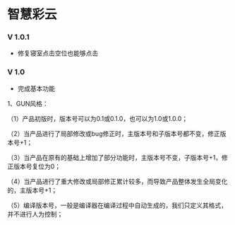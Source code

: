 <!--
 * @Author: 邹洋
 * @Date: 2021-08-23 13:26:27
 * @Email: 2810201146@qq.com
 * @LastEditors:  
 * @LastEditTime: 2021-09-07 09:44:06
 * @Description: 
-->
# 智慧彩云
### V 1.0.1
- 修复寝室点击空位也能够点击
### V 1.0 
- 完成基本功能
<!-- 主版本号.子版本号[.修正版本号[.编译版本号]] -->
1、GUN风格：

（1）产品初版时，版本号可以为0.1或0.1.0，也可以为1.0或1.0.0；

（2）当产品进行了局部修改或bug修正时，主版本号和子版本号都不变，修正版本号+1；

（3）当产品在原有的基础上增加了部分功能时，主版本号不变，子版本号+1，修正版本号复位为0；

（4）当产品进行了重大修改或局部修正累计较多，而导致产品整体发生全局变化的，主版本号+1；

（5）编译版本号，一般是编译器在编译过程中自动生成的，我们只定义其格式，并不进行人为控制；